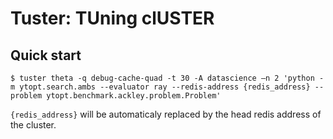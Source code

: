 # Tuster: TUning clUSTER


## Quick start

```
$ tuster theta -q debug-cache-quad -t 30 -A datascience —n 2 'python -m ytopt.search.ambs --evaluator ray --redis-address {redis_address} --problem ytopt.benchmark.ackley.problem.Problem'
```

`{redis_address}` will be automaticaly replaced by the head redis address of the cluster.